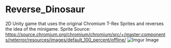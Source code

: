 # Reverse_Dinosaur
2D Unity game that uses the original Chromium T-Rex Sprites and reverses the idea of the minigame. 
Sprite Source: https://source.chromium.org/chromium/chromium/src/+/master:components/neterror/resources/images/default_100_percent/offline/
![Imgur Image](https://imgur.com/a/LbtqC9X)

